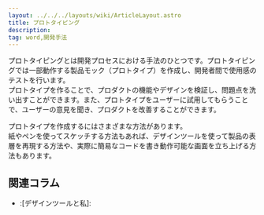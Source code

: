 ```yaml
---
layout: ../../../layouts/wiki/ArticleLayout.astro
title: プロトタイピング
description:
tag: word,開発手法
---
```


プロトタイピングとは開発プロセスにおける手法のひとつです。プロトタイピングでは一部動作する製品モック（プロトタイプ）を作成し、開発者間で使用感のテストを行います。  
プロトタイプを作ることで、プロダクトの機能やデザインを検証し、問題点を洗い出すことができます。また、プロトタイプをユーザーに試用してもらうことで、ユーザーの意見を聞き、プロダクトを改善することができます。

プロトタイプを作成するにはさまざまな方法があります。  
紙やペンを使ってスケッチする方法もあれば、デザインツールを使って製品の表層を再現する方法や、実際に簡易なコードを書き動作可能な画面を立ち上げる方法もあります。

## 関連コラム

- :[デザインツールと私]:
